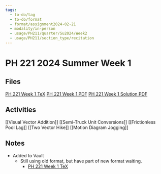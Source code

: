 ```yaml
---
tags:
  - to-do/tag
  - to-do/format
  - format/assignment2024-02-21
  - modality/in-person
  - usage/PH211/quarter/Su2024/Week2
  - usage/PH211/section_type/recitation
---
```

# PH 221 2024 Summer Week 1
## Files
[PH 221 Week 1 TeX](PH_221_Week_1.tex)
[PH 221 Week 1 PDF](PH_221_Week_1.pdf)
[PH 221 Week 1 Solution PDF](PH_221_Week_1-Solution.pdf)
## Activities
[[Visual Vector Addition]]
[[Semi-Truck Unit Conversions]]
[[Frictionless Pool Lag]]
[[Two Vector Hike]]
[[Motion Diagram Jogging]]
## Notes
* Added to Vault
	* Still using old format, but have part of new format waiting.
		* [PH 221 Week 1 TeX](PH_221_Week_1(to_come).tex)